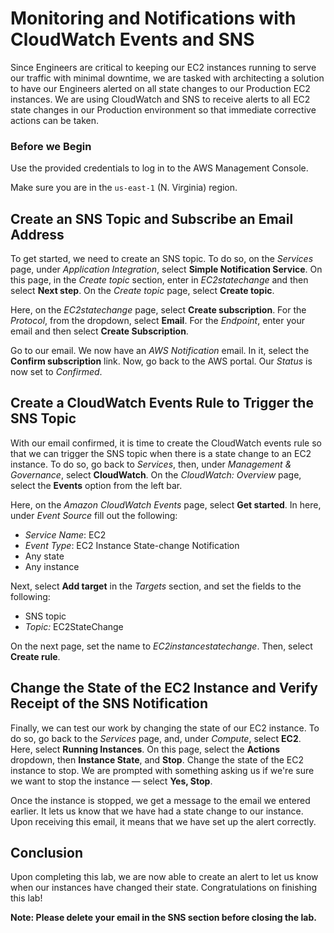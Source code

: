 # Monitoring and Notifications with CloudWatch Events and SNS

Since Engineers are critical to keeping our EC2 instances running to serve our traffic with minimal downtime, we are tasked with architecting a solution to have our Engineers alerted on all state changes to our Production EC2 instances. We are using CloudWatch and SNS to receive alerts to all EC2 state changes in our Production environment so that immediate corrective actions can be taken.

### Before we Begin

Use the provided credentials to log in to the AWS Management Console.

Make sure you are in the `us-east-1` (N. Virginia) region.

## Create an SNS Topic and Subscribe an Email Address

To get started, we need to create an SNS topic. To do so, on the *Services* page, under *Application Integration*, select **Simple Notification Service**. On this page, in the *Create topic* section, enter in *EC2statechange* and then select **Next step**. On the *Create topic* page, select **Create topic**.

Here, on the *EC2statechange* page, select **Create subscription**. For the *Protocol*, from the dropdown, select **Email**. For the *Endpoint*, enter your email and then select **Create Subscription**.

Go to our email. We now have an *AWS Notification* email. In it, select the **Confirm subscription** link. Now, go back to the AWS portal. Our *Status* is now set to *Confirmed*.

## Create a CloudWatch Events Rule to Trigger the SNS Topic

With our email confirmed, it is time to create the CloudWatch events rule so that we can trigger the SNS topic when there is a state change to an EC2 instance. To do so, go back to *Services*, then, under *Management & Governance*, select **CloudWatch**. On the *CloudWatch: Overview* page, select the **Events** option from the left bar.

Here, on the *Amazon CloudWatch Events* page, select **Get started**. In here, under *Event Source* fill out the following:

- *Service Name*: EC2
- *Event Type*: EC2 Instance State-change Notification
- Any state
- Any instance

Next, select **Add target** in the *Targets* section, and set the fields to the following:

- SNS topic
- *Topic:* EC2StateChange

On the next page, set the name to *EC2instancestatechange*. Then, select **Create rule**.

## Change the State of the EC2 Instance and Verify Receipt of the SNS Notification

Finally, we can test our work by changing the state of our EC2 instance. To do so, go back to the *Services* page, and, under *Compute*, select **EC2**. Here, select **Running Instances**. On this page, select the **Actions** dropdown, then **Instance State**, and **Stop**. Change the state of the EC2 instance to stop. We are prompted with something asking us if we're sure we want to stop the instance — select **Yes, Stop**.

Once the instance is stopped, we get a message to the email we entered earlier. It lets us know that we have had a state change to our instance. Upon receiving this email, it means that we have set up the alert correctly.

## Conclusion

Upon completing this lab, we are now able to create an alert to let us know when our instances have changed their state. Congratulations on finishing this lab!

**Note: Please delete your email in the SNS section before closing the lab.**